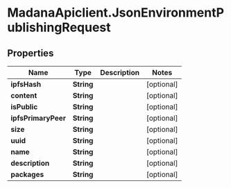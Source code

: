 # MadanaApiclient.JsonEnvironmentPublishingRequest

## Properties

Name | Type | Description | Notes
------------ | ------------- | ------------- | -------------
**ipfsHash** | **String** |  | [optional] 
**content** | **String** |  | [optional] 
**isPublic** | **String** |  | [optional] 
**ipfsPrimaryPeer** | **String** |  | [optional] 
**size** | **String** |  | [optional] 
**uuid** | **String** |  | [optional] 
**name** | **String** |  | [optional] 
**description** | **String** |  | [optional] 
**packages** | **String** |  | [optional] 


